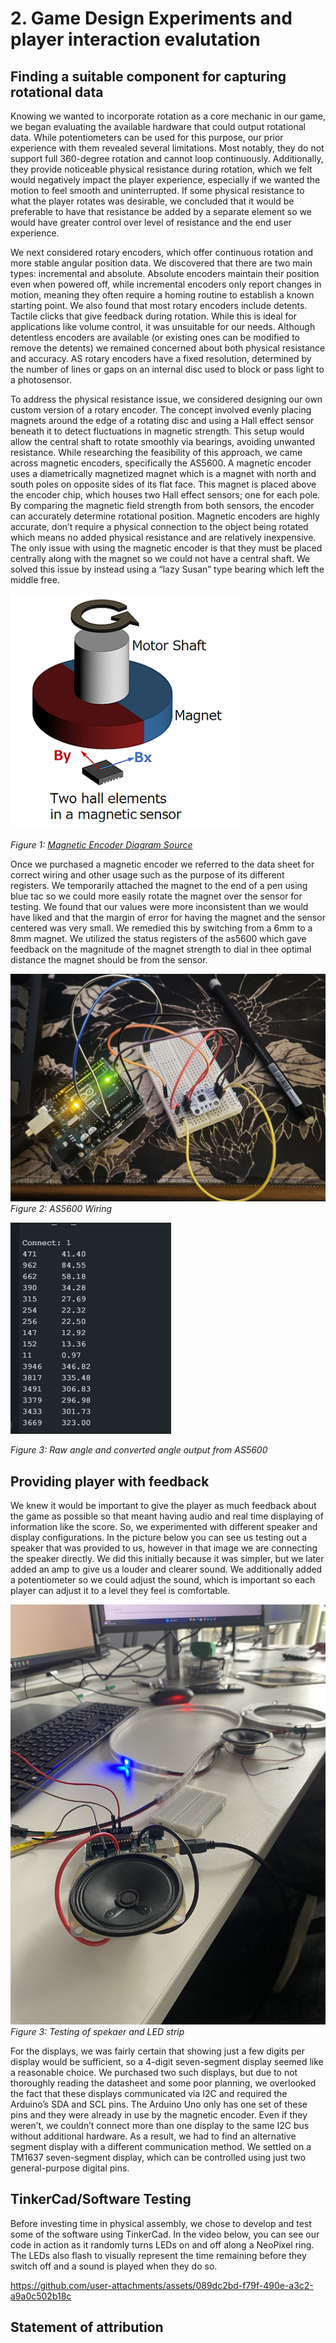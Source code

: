 # 2. Game Design Experiments and player interaction evalutation

## Finding a suitable component for capturing rotational data

Knowing we wanted to incorporate rotation as a core mechanic in our game, we began evaluating the available hardware that could output rotational data. While potentiometers can be used for this purpose, our prior experience with them revealed several limitations. Most notably, they do not support full 360-degree rotation and cannot loop continuously. Additionally, they provide noticeable physical resistance during rotation, which we felt would negatively impact the player experience, especially if we wanted the motion to feel smooth and uninterrupted. If some physical resistance to what the player rotates was desirable, we concluded that it would be preferable to have that resistance be added by a separate element so we would have greater control over level of resistance and the end user experience.

We next considered rotary encoders, which offer continuous rotation and more stable angular position data. We discovered that there are two main types: incremental and absolute. Absolute encoders maintain their position even when powered off, while incremental encoders only report changes in motion, meaning they often require a homing routine to establish a known starting point. We also found that most rotary encoders include detents. Tactile clicks that give feedback during rotation. While this is ideal for applications like volume control, it was unsuitable for our needs. Although detentless encoders are available (or existing ones can be modified to remove the detents) we remained concerned about both physical resistance and accuracy. AS rotary encoders have a fixed resolution, determined by the number of lines or gaps on an internal disc used to block or pass light to a photosensor.

To address the physical resistance issue, we considered designing our own custom version of a rotary encoder. The concept involved evenly placing magnets around the edge of a rotating disc and using a Hall effect sensor beneath it to detect fluctuations in magnetic strength. This setup would allow the central shaft to rotate smoothly via bearings, avoiding unwanted resistance.
While researching the feasibility of this approach, we came across magnetic encoders, specifically the AS5600. A magnetic encoder uses a diametrically magnetized magnet which is a magnet with north and south poles on opposite sides of its flat face. This magnet is placed above the encoder chip, which houses two Hall effect sensors; one for each pole. By comparing the magnetic field strength from both sensors, the encoder can accurately determine rotational position. Magnetic encoders are highly accurate, don’t require a physical connection to the object being rotated which means no added physical resistance and are relatively inexpensive. The only issue with using the magnetic encoder is that they must be placed centrally along with the magnet so we could not have a central shaft. We solved this issue by instead using a “lazy Susan” type bearing which left the middle free.

![Magnetic Encoder Diagram](MagneticEncoderDiagram.png)

*Figure 1: [Magnetic Encoder Diagram Source](https://www.akm.com/global/en/products/rotation-angle-sensor/tutorial/magnetic-encoder/)*

Once we purchased a magnetic encoder we referred to the data sheet for correct wiring and other usage such as the purpose of its different registers. We temporarily attached the magnet to the end of a pen using blue tac so we could more easily rotate the magnet over the sensor for testing. We found that our values were more inconsistent than we would have liked and that the margin of error for having the magnet and the sensor centered was very small. We remedied this by switching from a 6mm to a 8mm magnet. We utilized the status registers of the as5600 which gave feedback on the magnitude of the magnet strength to dial in thee optimal distance the magnet should be from the sensor.

![AS5600 wiring](06.jpg)
*Figure 2: AS5600 Wiring*

![Angle Output](05.png)

*Figure 3: Raw angle and converted angle output from AS5600*

## Providing player with feedback

We knew it would be important to give the player as much feedback about the game as possible so that meant having audio and real time displaying of information like the score. So, we experimented with different speaker and display configurations. In the picture below you can see us testing out a speaker that was provided to us, however in that image we are connecting the speaker directly. We did this initially because it was simpler, but we later added an amp to give us a louder and clearer sound. We additionally added a potentiometer so we could adjust the sound, which is important so each player can adjust it to a level they feel is comfortable.

![Speaker](02.jpg)
*Figure 3: Testing of spekaer and LED strip*

For the displays, we was fairly certain that showing just a few digits per display would be sufficient, so a 4-digit seven-segment display seemed like a reasonable choice. We purchased two such displays, but due to not thoroughly reading the datasheet and some poor planning, we overlooked the fact that these displays communicated via I2C and required the Arduino’s SDA and SCL pins. The Arduino Uno only has one set of these pins and they were already in use by the magnetic encoder. Even if they weren’t, we couldn’t connect more than one display to the same I2C bus without additional hardware.
As a result, we had to find an alternative segment display with a different communication method. We settled on a TM1637 seven-segment display, which can be controlled using just two general-purpose digital pins.

## TinkerCad/Software Testing

Before investing time in physical assembly, we chose to develop and test some of the software using TinkerCad. In the video below, you can see our code in action as it randomly turns LEDs on and off along a NeoPixel ring. The LEDs also flash to visually represent the time remaining before they switch off and a sound is played when they do so.

https://github.com/user-attachments/assets/089dc2bd-f79f-490e-a3c2-a9a0c502b18c

## Statement of attribution
